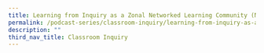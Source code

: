 ```yaml
---
title: Learning from Inquiry as a Zonal Networked Learning Community (NLC) (Part 3)
permalink: /podcast-series/classroom-inquiry/learning-from-inquiry-as-a-zonal-nlc-part3/
description: ""
third_nav_title: Classroom Inquiry
---
```

